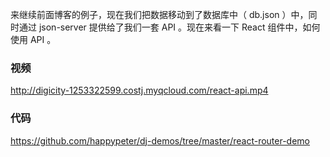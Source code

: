 来继续前面博客的例子，现在我们把数据移动到了数据库中（ db.json ）中，同时通过 json-server 提供给了我们一套 API 。现在来看一下 React 组件中，如何使用 API 。


### 视频

http://digicity-1253322599.costj.myqcloud.com/react-api.mp4


### 代码

https://github.com/happypeter/dj-demos/tree/master/react-router-demo
